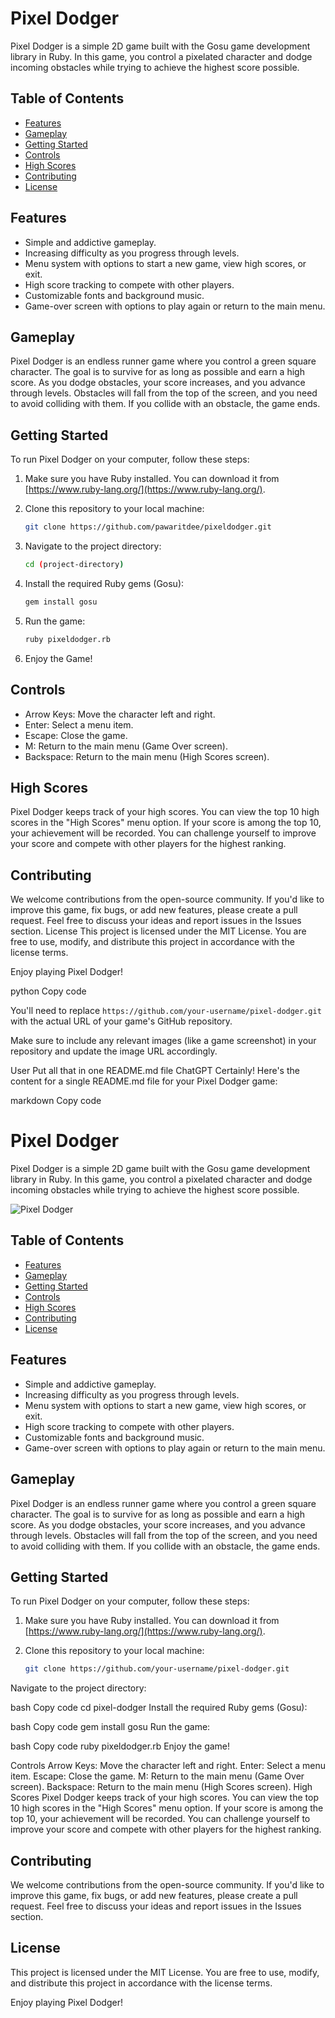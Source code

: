 # Pixel Dodger

Pixel Dodger is a simple 2D game built with the Gosu game development library in Ruby. In this game, you control a pixelated character and dodge incoming obstacles while trying to achieve the highest score possible.


## Table of Contents
- [Features](#features)
- [Gameplay](#gameplay)
- [Getting Started](#getting-started)
- [Controls](#controls)
- [High Scores](#high-scores)
- [Contributing](#contributing)
- [License](#license)

## Features

- Simple and addictive gameplay.
- Increasing difficulty as you progress through levels.
- Menu system with options to start a new game, view high scores, or exit.
- High score tracking to compete with other players.
- Customizable fonts and background music.
- Game-over screen with options to play again or return to the main menu.

## Gameplay

Pixel Dodger is an endless runner game where you control a green square character. The goal is to survive for as long as possible and earn a high score. As you dodge obstacles, your score increases, and you advance through levels. Obstacles will fall from the top of the screen, and you need to avoid colliding with them. If you collide with an obstacle, the game ends.

## Getting Started

To run Pixel Dodger on your computer, follow these steps:

1. Make sure you have Ruby installed. You can download it from [https://www.ruby-lang.org/](https://www.ruby-lang.org/).

2. Clone this repository to your local machine:

   ```bash
   git clone https://github.com/pawaritdee/pixeldodger.git

3. Navigate to the project directory:
   ```bash
   cd (project-directory)
   
4. Install the required Ruby gems (Gosu):
   ```bash
   gem install gosu
   
5. Run the game:
   ```bash
   ruby pixeldodger.rb

6. Enjoy the Game!

## Controls
- Arrow Keys: Move the character left and right.
- Enter: Select a menu item.
- Escape: Close the game.
- M: Return to the main menu (Game Over screen).
- Backspace: Return to the main menu (High Scores screen).

## High Scores
Pixel Dodger keeps track of your high scores. You can view the top 10 high scores in the "High Scores" menu option. If your score is among the top 10, your achievement will be recorded. You can challenge yourself to improve your score and compete with other players for the highest ranking.

## Contributing
We welcome contributions from the open-source community. If you'd like to improve this game, fix bugs, or add new features, please create a pull request. Feel free to discuss your ideas and report issues in the Issues section.
License
This project is licensed under the MIT License. You are free to use, modify, and distribute this project in accordance with the license terms.

Enjoy playing Pixel Dodger!

python
Copy code

You'll need to replace `https://github.com/your-username/pixel-dodger.git` with the actual URL of your game's GitHub repository.

Make sure to include any relevant images (like a game screenshot) in your repository and update the image URL accordingly.



User
Put all that in one README.md file
ChatGPT
Certainly! Here's the content for a single README.md file for your Pixel Dodger game:

markdown
Copy code
# Pixel Dodger

Pixel Dodger is a simple 2D game built with the Gosu game development library in Ruby. In this game, you control a pixelated character and dodge incoming obstacles while trying to achieve the highest score possible.

![Pixel Dodger](game_screenshot.png)

## Table of Contents
- [Features](#features)
- [Gameplay](#gameplay)
- [Getting Started](#getting-started)
- [Controls](#controls)
- [High Scores](#high-scores)
- [Contributing](#contributing)
- [License](#license)

## Features

- Simple and addictive gameplay.
- Increasing difficulty as you progress through levels.
- Menu system with options to start a new game, view high scores, or exit.
- High score tracking to compete with other players.
- Customizable fonts and background music.
- Game-over screen with options to play again or return to the main menu.

## Gameplay

Pixel Dodger is an endless runner game where you control a green square character. The goal is to survive for as long as possible and earn a high score. As you dodge obstacles, your score increases, and you advance through levels. Obstacles will fall from the top of the screen, and you need to avoid colliding with them. If you collide with an obstacle, the game ends.

## Getting Started

To run Pixel Dodger on your computer, follow these steps:

1. Make sure you have Ruby installed. You can download it from [https://www.ruby-lang.org/](https://www.ruby-lang.org/).

2. Clone this repository to your local machine:

   ```bash
   git clone https://github.com/your-username/pixel-dodger.git
Navigate to the project directory:

bash
Copy code
cd pixel-dodger
Install the required Ruby gems (Gosu):

bash
Copy code
gem install gosu
Run the game:

bash
Copy code
ruby pixeldodger.rb
Enjoy the game!

Controls
Arrow Keys: Move the character left and right.
Enter: Select a menu item.
Escape: Close the game.
M: Return to the main menu (Game Over screen).
Backspace: Return to the main menu (High Scores screen).
High Scores
Pixel Dodger keeps track of your high scores. You can view the top 10 high scores in the "High Scores" menu option. If your score is among the top 10, your achievement will be recorded. You can challenge yourself to improve your score and compete with other players for the highest ranking.

## Contributing
We welcome contributions from the open-source community. If you'd like to improve this game, fix bugs, or add new features, please create a pull request. Feel free to discuss your ideas and report issues in the Issues section.

## License
This project is licensed under the MIT License. You are free to use, modify, and distribute this project in accordance with the license terms.

Enjoy playing Pixel Dodger!







